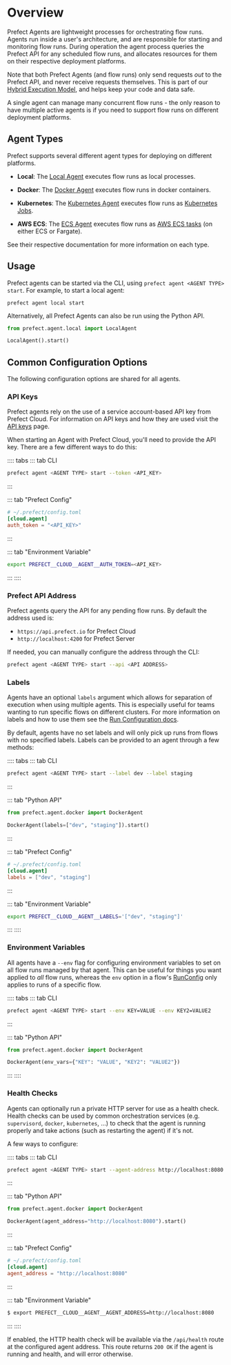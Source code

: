 # Overview

Prefect Agents are lightweight processes for orchestrating flow runs. Agents
run inside a user's architecture, and are responsible for starting and
monitoring flow runs. During operation the agent process queries the Prefect
API for any scheduled flow runs, and allocates resources for them on their
respective deployment platforms.

Note that both Prefect Agents (and flow runs) only send requests _out_ to the
Prefect API, and never receive requests themselves. This is part of our [Hybrid
Execution
Model](https://medium.com/the-prefect-blog/the-prefect-hybrid-model-1b70c7fd296),
and helps keep your code and data safe.

A single agent can manage many concurrent flow runs - the only reason to have
multiple active agents is if you need to support flow runs on different
deployment platforms.

## Agent Types

Prefect supports several different agent types for deploying on different
platforms.

- **Local**: The [Local Agent](./local.md) executes flow runs as local processes.

- **Docker**: The [Docker Agent](./docker.md) executes flow runs in docker
  containers.

- **Kubernetes**: The [Kubernetes Agent](./kubernetes.md) executes flow runs as
  [Kubernetes Jobs](https://kubernetes.io/docs/concepts/workloads/controllers/job/).

- **AWS ECS**: The [ECS Agent](./ecs.md) executes flow runs as [AWS ECS
  tasks](https://aws.amazon.com/ecs/) (on either ECS or Fargate).

See their respective documentation for more information on each type.

## Usage

Prefect agents can be started via the CLI, using `prefect agent <AGENT TYPE> start`. For example, to start a local agent:

```
prefect agent local start
```

Alternatively, all Prefect Agents can also be run using the Python API.

```python
from prefect.agent.local import LocalAgent

LocalAgent().start()
```

## Common Configuration Options

The following configuration options are shared for all agents.

### API Keys <Badge text="Cloud"/>

Prefect agents rely on the use of a service account-based API key from Prefect Cloud. For
information on API keys and how they are used visit the
[API keys](../concepts/tokens.html) page.

When starting an Agent with Prefect Cloud, you'll need to provide the API key. There are a few different ways to do this:

:::: tabs
::: tab CLI

```bash
prefect agent <AGENT TYPE> start --token <API_KEY>
```

:::

::: tab "Prefect Config"

```toml
# ~/.prefect/config.toml
[cloud.agent]
auth_token = "<API_KEY>"
```

:::

::: tab "Environment Variable"

```bash
export PREFECT__CLOUD__AGENT__AUTH_TOKEN=<API_KEY>
```

:::
::::

### Prefect API Address

Prefect agents query the API for any pending flow runs. By default the address
used is:

- `https://api.prefect.io` for Prefect Cloud
- `http://localhost:4200` for Prefect Server

If needed, you can manually configure the address through the CLI:

```bash
prefect agent <AGENT TYPE> start --api <API ADDRESS>
```

### Labels

Agents have an optional `labels` argument which allows for separation of
execution when using multiple agents. This is especially useful for teams
wanting to run specific flows on different clusters. For more information on
labels and how to use them see the
[Run Configuration docs](../flow_config/run_configs.md#labels).

By default, agents have no set labels and will only pick up runs from flows
with no specified labels. Labels can be provided to an agent
through a few methods:

:::: tabs
::: tab CLI

```bash
prefect agent <AGENT TYPE> start --label dev --label staging
```

:::

::: tab "Python API"

```python
from prefect.agent.docker import DockerAgent

DockerAgent(labels=["dev", "staging"]).start()
```

:::

::: tab "Prefect Config"

```toml
# ~/.prefect/config.toml
[cloud.agent]
labels = ["dev", "staging"]
```

:::

::: tab "Environment Variable"

```bash
export PREFECT__CLOUD__AGENT__LABELS='["dev", "staging"]'
```

:::
::::

### Environment Variables

All agents have a `--env` flag for configuring environment variables to set on
all flow runs managed by that agent. This can be useful for things you want
applied to _all_ flow runs, whereas the `env` option in a flow's
[RunConfig](/orchestration/flow_config/run_configs.md) only applies to runs of a
specific flow.

:::: tabs
::: tab CLI

```bash
prefect agent <AGENT TYPE> start --env KEY=VALUE --env KEY2=VALUE2
```

:::

::: tab "Python API"

```python
from prefect.agent.docker import DockerAgent

DockerAgent(env_vars={"KEY": "VALUE", "KEY2": "VALUE2"})
```

:::
::::

### Health Checks

Agents can optionally run a private HTTP server for use as a health check.
Health checks can be used by common orchestration services (e.g.
`supervisord`, `docker`, `kubernetes`, ...) to check that the agent is
running properly and take actions (such as restarting the agent) if it's not.

A few ways to configure:

:::: tabs
::: tab CLI

```bash
prefect agent <AGENT TYPE> start --agent-address http://localhost:8080
```

:::

::: tab "Python API"

```python
from prefect.agent.docker import DockerAgent

DockerAgent(agent_address="http://localhost:8080").start()
```

:::

::: tab "Prefect Config"

```toml
# ~/.prefect/config.toml
[cloud.agent]
agent_address = "http://localhost:8080"
```

:::

::: tab "Environment Variable"

```bash
$ export PREFECT__CLOUD__AGENT__AGENT_ADDRESS=http://localhost:8080
```

:::
::::

If enabled, the HTTP health check will be available via the `/api/health`
route at the configured agent address. This route returns `200 OK` if the
agent is running and health, and will error otherwise.
